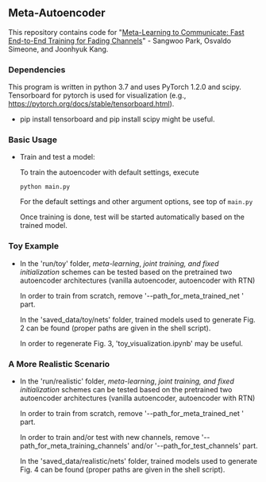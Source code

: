 ## Meta-Autoencoder

This repository contains code for "[Meta-Learning to Communicate: Fast End-to-End Training for Fading Channels](https://arxiv.org/abs/1910.09945)" - 
Sangwoo Park, Osvaldo Simeone, and Joonhyuk Kang.

### Dependencies

This program is written in python 3.7 and uses PyTorch 1.2.0 and scipy.
Tensorboard for pytorch is used for visualization (e.g., https://pytorch.org/docs/stable/tensorboard.html).
- pip install tensorboard and pip install scipy might be useful.

### Basic Usage

- Train and test a model:
    
    To train the autoencoder with default settings, execute
    ```
    python main.py
    ```
    For the default settings and other argument options, see top of `main.py`
    
    Once training is done, test will be started automatically based on the trained model.
    


### Toy Example
    
-  In the 'run/toy' folder, _meta-learning_, _joint training, and fixed initialization_ schemes can be tested based on the pretrained two autoencoder architectures (vanilla autoencoder, autoencoder with RTN)
    
   In order to train from scratch, remove '--path_for_meta_trained_net ' part.
    
   In the 'saved_data/toy/nets' folder, trained models used to generate Fig. 2 can be found (proper paths are given in the shell script).
   
   In order to regenerate Fig. 3, 'toy_visualization.ipynb' may be useful.

### A More Realistic Scenario
    
-  In the 'run/realistic' folder, _meta-learning_, _joint training, and fixed initialization_ schemes can be tested based on the pretrained two autoencoder architectures (vanilla autoencoder, autoencoder with RTN)
    
   In order to train from scratch, remove '--path_for_meta_trained_net ' part.
    
   In order to train and/or test with new channels, remove '--path_for_meta_training_channels' and/or '--path_for_test_channels' part.
   
   In the 'saved_data/realistic/nets' folder, trained models used to generate Fig. 4 can be found (proper paths are given in the shell script).
   
   